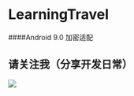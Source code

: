 # LearningTravel

####Android 9.0 加密适配

## 请关注我（分享开发日常）

![](https://upload-images.jianshu.io/upload_images/3376017-07f0d1861da91bce.jpg?imageMogr2/auto-orient/strip%7CimageView2/2/w/1240)


